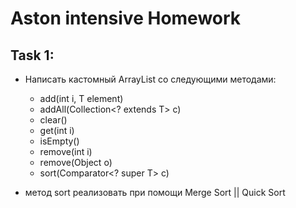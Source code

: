 # Aston intensive Homework

## Task 1:
- Написать кастомный ArrayList со следующими методами:

	- add(int i, T element)
	- addAll(Collection<? extends T> c)
	- clear()
	- get(int i)
	- isEmpty()
	- remove(int i)
	- remove(Object o)
	- sort(Сomparator<? super T> c)

- метод sort реализовать при помощи Merge Sort || Quick Sort
